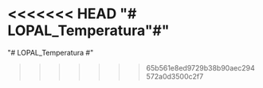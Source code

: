 <<<<<<< HEAD
"# LOPAL_Temperatura"#"
=======
"# LOPAL_Temperatura #" 
>>>>>>> 65b561e8ed9729b38b90aec294572a0d3500c2f7

